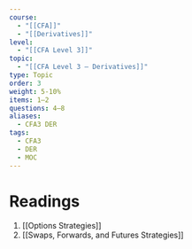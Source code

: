 ```yaml
---
course:
  - "[[CFA]]"
  - "[[Derivatives]]"
level:
  - "[[CFA Level 3]]"
topic:
  - "[[CFA Level 3 — Derivatives]]"
type: Topic
order: 3
weight: 5-10%
items: 1–2
questions: 4–8
aliases:
  - CFA3 DER
tags:
  - CFA3
  - DER
  - MOC
---
```

# Readings
1. [[Options Strategies]]
2. [[Swaps, Forwards, and Futures Strategies]]
